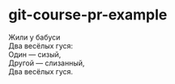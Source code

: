 # git-course-pr-example

Жили у бабуси  
Два весёлых гуся:  
Один — сизый,  
Другой — слизанный,  
Два весёлых гуся.  
